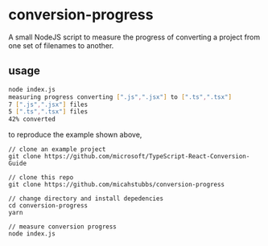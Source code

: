 # conversion-progress

A small NodeJS script to measure the progress of converting a project from one set of filenames to another.

## usage

```bash
node index.js
measuring progress converting [".js",".jsx"] to [".ts",".tsx"]
7 [".js",".jsx"] files
5 [".ts",".tsx"] files
42% converted
```

to reproduce the example shown above,

```
// clone an example project
git clone https://github.com/microsoft/TypeScript-React-Conversion-Guide

// clone this repo
git clone https://github.com/micahstubbs/conversion-progress

// change directory and install depedencies
cd conversion-progress
yarn

// measure conversion progress
node index.js
```
